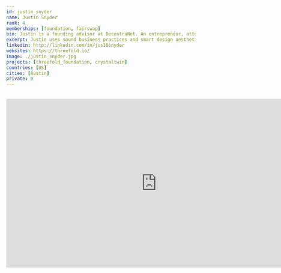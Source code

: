 ```yaml
---
id: justin_snyder
name: Justin Snyder
rank: 4
memberships: [foundation, fairswap]
bio: Justin is a founding advisor at DecentraNet. An entrepreneur, attorney, and leading designer, Justin uses sound business practices and smart design aesthetics to create impactful experiences for brands, products, and events. He works with companies in the blockchain, sustainability, entertainment, digital collectibles and ecommerce sectors, and is currently developing solutions to align technology, art, education, and spirituality. Justin holds a Juris Doctor in International Law from American University, Washington College of Law, and a Bachelors of Arts in Economics from West Virginia University.
excerpt: Justin uses sound business practices and smart design aesthetics to create impactful experiences for brands.
linkedin: http://linkedin.com/in/jus10snyder
websites: https://threefold.io/
image: ./justin_snyder.jpg
projects: [threefold_foundation, crystaltwin]
countries: [US]
cities: [Austin]
private: 0
---
```


<BR>

<iframe src="https://player.vimeo.com/video/413045457" width="800" height="450" frameborder="0" allow="autoplay; fullscreen" allowfullscreen></iframe>

<BR>
